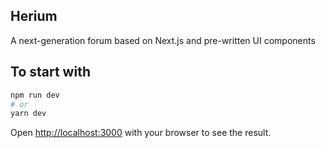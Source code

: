 ## Herium

A next-generation forum based on Next.js and pre-written UI components

## To start with

```bash
npm run dev
# or
yarn dev
```

Open [http://localhost:3000](http://localhost:3000) with your browser to see the result.
